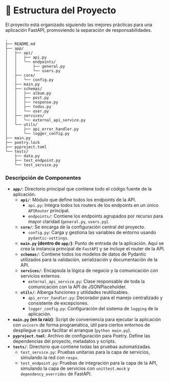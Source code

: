 # 📂 Estructura del Proyecto

El proyecto está organizado siguiendo las mejores prácticas para una aplicación FastAPI, promoviendo la separación de responsabilidades.

```
.
├── README.md
├── app/
│   ├── api/
│   │   ├── api.py
│   │   └── endpoints/
│   │       ├── general.py
│   │       └── users.py
│   ├── core/
│   │   └── config.py
│   ├── main.py
│   ├── schemas/
│   │   ├── album.py
│   │   ├── post.py
│   │   ├── response.py
│   │   ├── todos.py
│   │   └── user.py
│   ├── services/
│   │   └── external_api_service.py
│   └── utils/
│       ├── api_error_handler.py
│       └── logger_config.py
├── main.py
├── poetry.lock
├── pyproject.toml
└── tests/
    ├── data.py
    ├── test_endpoint.py
    └── test_service.py
```


### Descripción de Componentes

*   **`app/`**: Directorio principal que contiene todo el código fuente de la aplicación.
    *   **`api/`**: Módulo que define todos los endpoints de la API.
        *   `api.py`: Integra todos los routers de los endpoints en un único `APIRouter` principal.
        *   `endpoints/`: Contiene los endpoints agrupados por recurso para mayor claridad (`general.py`, `users.py`).
    *   **`core/`**: Se encarga de la configuración central del proyecto.
        *   `config.py`: Carga y gestiona las variables de entorno usando `pydantic-settings`.
    *   **`main.py` (dentro de `app/`)**: Punto de entrada de la aplicación. Aquí se crea la instancia principal de `FastAPI` y se incluye el router de la API.
    *   **`schemas/`**: Contiene todos los modelos de datos de Pydantic utilizados para la validación, serialización y documentación de la API.
    *   **`services/`**: Encapsula la lógica de negocio y la comunicación con servicios externos.
        *   `external_api_service.py`: Clase responsable de toda la comunicación con la API de JSONPlaceholder.
    *   **`utils/`**: Alberga funciones y utilidades reutilizables.
        *   `api_error_handler.py`: Decorador para el manejo centralizado y consistente de excepciones.
        *   `logger_config.py`: Configuración del sistema de `logging` de la aplicación.
*   **`main.py` (en la raíz)**: Script de conveniencia para ejecutar la aplicación con `uvicorn` de forma programática, útil para ciertos entornos de despliegue o para facilitar el arranque (`python main.py`).
*   **`pyproject.toml`**: Archivo de configuración para Poetry. Define las dependencias del proyecto, metadatos y scripts.
*   **`tests/`**: Directorio que contiene todas las pruebas automatizadas.
    *   `test_service.py`: Pruebas unitarias para la capa de servicios, simulando la red con `respx`.
    *   `test_endpoint.py`: Pruebas de integración para la capa de la API, simulando la capa de servicios con `unittest.mock` y `dependency_overrides` de FastAPI.